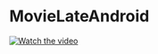 # MovieLateAndroid

[![Watch the video](https://i.imgur.com/vEIP8zz.png)](https://r1---sn-c0q7lnly.c.drive.google.com/videoplayback?expire=1582760132&ei=hMhWXq7MF4Ou-QXmyZKoBQ&ip=2a00:f41:18d4:579b:47e:9a27:5589:91d5&cp=QVNNVEhfT1FRQ1hOOmZZQTFqUkM2aF9NOWFtbVhIeV9OS3VsZ2VRS0V6YTltV2s4R01MMTkyQVc&id=783bed2eede0a69f&itag=18&source=webdrive&requiressl=yes&mm=30&mn=sn-c0q7lnly&ms=nxu&mv=m&mvi=0&pl=42&ttl=transient&susc=dr&driveid=1fnia14rn0GX4DtiA0_8q4LxI1jU91ym6&app=explorer&mime=video/mp4&dur=34.017&lmt=1581977116573504&mt=1582745608&sparams=expire,ei,ip,cp,id,itag,source,requiressl,ttl,susc,driveid,app,mime,dur,lmt&sig=ADKhkGMwRgIhAPEmcuCuU7zu_Tt1_cbDnAUHdwz6eXj5GCrq__9wmTwqAiEAxjLOg7X6ulPWLX8TG5lnAMrtiRPPK1sRQ20LUYtTLLE=&lsparams=mm,mn,ms,mv,mvi,pl&lsig=ABSNjpQwRQIgA_DRjYwgb2Pv3Be2Ujdn-cmeZag8bXnrPsLOxjHXWkoCIQCpsvUYIXhV1TyYla-UGeZ6gxLdNIHX8kncEWfOA335bA==&cpn=Q9eHlKoqaofbuRxV&c=WEB_EMBEDDED_PLAYER&cver=20200224)
